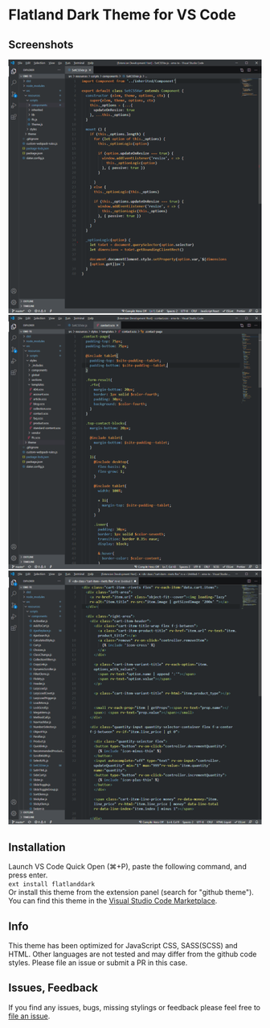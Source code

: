 # Flatland Dark Theme for VS Code

## Screenshots
<img src="image-1.png" alt="Screenshot" width="980">
<img src="image-2.png" alt="Screenshot" width="980">
<img src="image-3.png" alt="Screenshot" width="980">

## Installation
Launch VS Code Quick Open (⌘+P), paste the following command, and press enter.     
`ext install flatlanddark`     
Or install this theme from the extension panel (search for "github theme").     
You can find this theme in the [Visual Studio Code Marketplace](https://marketplace.visualstudio.com/items?itemName=TheoStyles.flatlanddark).

## Info
This theme has been optimized for JavaScript CSS, SASS(SCSS) and HTML. Other languages are not tested and may differ from the github code styles. Please file an issue or submit a PR in this case.

## Issues, Feedback
If you find any issues, bugs, missing stylings or feedback please feel free to [file an issue](https://github.com/ThusStyles/vscode-flatland-dark-theme/issues).